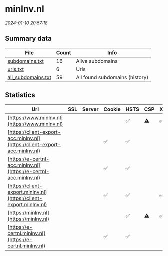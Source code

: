 # minlnv.nl
*2024-01-10 20:57:18*
## Summary data


| File       | Count | Info |
|------------|-------|------|
|[subdomains.txt](/data/minlnv.nl/subdomains.txt)|16|Alive subdomains|
|[urls.txt](/data/minlnv.nl/urls.txt)|6|Urls|
|[all_subdomains.txt](/data/minlnv.nl/all_subdomains.txt)|59|All found subdomains (history)|


## Statistics


| Url | SSL | Server | Cookie | HSTS | CSP | XFO | XXP | RP | Tech |Title |
|------------|-------|------|------|------|------|------|------|------|------|------|
|[https://www.minlnv.nl](https://www.minlnv.nl)| || |:white_check_mark: |:warning: | :white_check_mark: | :white_check_mark: | :white_check_mark: |||
|[https://client-export-acc.minlnv.nl](https://client-export-acc.minlnv.nl)| ||:white_check_mark: |:white_check_mark: | | | :white_check_mark: | :white_check_mark: |||
|[https://e-certnl-acc.minlnv.nl](https://e-certnl-acc.minlnv.nl)| ||:white_check_mark: |:white_check_mark: | | | :white_check_mark: | :white_check_mark: |||
|[https://client-export.minlnv.nl](https://client-export.minlnv.nl)| ||:white_check_mark: |:white_check_mark: | | :white_check_mark: | | :white_check_mark: |HSTS|Error 404--Not F...|
|[https://minlnv.nl](https://minlnv.nl)| || |:white_check_mark: |:warning: | :white_check_mark: | :white_check_mark: | :white_check_mark: |||
|[https://e-certnl.minlnv.nl](https://e-certnl.minlnv.nl)| ||:white_check_mark: |:white_check_mark: | | | :white_check_mark: | :white_check_mark: |||